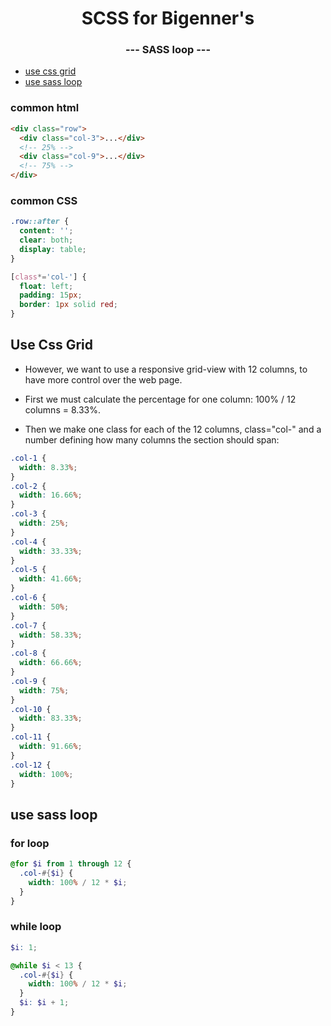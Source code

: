 <p align="center">
  <h1 align="center">SCSS for Bigenner's</h1>
  <h3 align="center">--- SASS loop ---</h3>

- [use css grid](#use-css-grid)
- [use sass loop](#use-sass-loop)

### common html

```html
<div class="row">
  <div class="col-3">...</div>
  <!-- 25% -->
  <div class="col-9">...</div>
  <!-- 75% -->
</div>
```

### common CSS

```css
.row::after {
  content: '';
  clear: both;
  display: table;
}

[class*='col-'] {
  float: left;
  padding: 15px;
  border: 1px solid red;
}
```

## Use Css Grid

- However, we want to use a responsive grid-view with 12 columns, to have more control over the web page.

- First we must calculate the percentage for one column: 100% / 12 columns = 8.33%.

- Then we make one class for each of the 12 columns, class="col-" and a number defining how many columns the section should span:

```css
.col-1 {
  width: 8.33%;
}
.col-2 {
  width: 16.66%;
}
.col-3 {
  width: 25%;
}
.col-4 {
  width: 33.33%;
}
.col-5 {
  width: 41.66%;
}
.col-6 {
  width: 50%;
}
.col-7 {
  width: 58.33%;
}
.col-8 {
  width: 66.66%;
}
.col-9 {
  width: 75%;
}
.col-10 {
  width: 83.33%;
}
.col-11 {
  width: 91.66%;
}
.col-12 {
  width: 100%;
}
```

## use sass loop

### for loop

```scss
@for $i from 1 through 12 {
  .col-#{$i} {
    width: 100% / 12 * $i;
  }
}
```

### while loop

```scss
$i: 1;

@while $i < 13 {
  .col-#{$i} {
    width: 100% / 12 * $i;
  }
  $i: $i + 1;
}
```
